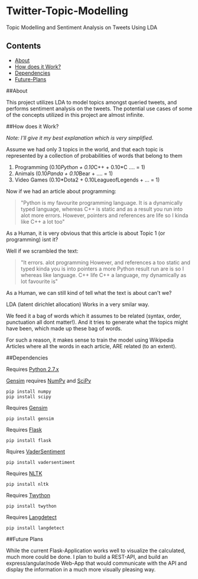 # Twitter-Topic-Modelling <br />
Topic Modelling and Sentiment Analysis on Tweets Using LDA 

## Contents
 - [About](#about)
 - [How does it Work?](#how-does-it-work)
 - [Dependencies](#dependencies)
 - [Future-Plans](#future-plans)

##About

This project utilizes LDA to model topics amongst queried tweets, and performs sentiment analysis on the tweets. The potential use cases of some of the concepts utilized in this project are almost infinite.


##How does it Work? 

*Note: I'll give it my best explanation which is very simplified.*

Assume we had only 3 topics in the world, and that each topic is represented by a collection of probabilities of words that belong to them

1. Programming (0.10*Python + 0.10*C++ + 0.10*C .... = 1)
2. Animals (0.10*Panda + 0.10*Bear + .... = 1)
3. Video Games (0.10*Dota2 + 0.10LeagueofLegends + ... = 1)


Now if we had an article about programming:

> "Python is my favourite programming language. It is a dynamically typed language, whereas C++ is static and as a result you run into alot more errors. However, pointers and references are life so I kinda like C++ a lot too"

As a Human, it is very obvious that this article is about Topic 1 (or programming) isnt it?

Well if we scrambled the text:

> "It errors. alot programming However, and references a too static and typed kinda you is into pointers a more Python result run are is so I whereas like language. C++ life C++ a language, my dynamically as lot favourite is"

As a Human, we can still kind of tell what the text is about can't we?

LDA (latent dirichlet allocation) Works in a very smilar way.

We feed it a bag of words which it assumes to be related (syntax, order, punctuation all dont matter!). And it tries to generate what the topics might have been, which made up these bag of words.

For such a reason, it makes sense to train the model using Wikipedia Articles where all the words in each article, ARE related (to an extent).


##Dependencies

Requires [Python 2.7.x]

[Gensim] requires [NumPy] and [SciPy]

```
pip install numpy
pip install scipy
```
Requires [Gensim]
```
pip install gensim
```
Requires [Flask]
```
pip install flask
```
Rquires [VaderSentiment]
```
pip install vadersentiment
```
Requires [NLTK]
```
pip install nltk
```
Requires [Twython]
```
pip install twython
```
Requires [Langdetect]
```
pip install langdetect
```
##Future Plans

While the current Flask-Application works well to visualize the calculated, much more could be done. I plan to build a REST-API, and build an express/angular/node Web-App that would communicate with the API and display the information in a much more visually pleasing way.


[Python 2.7.x]:https://www.python.org/downloads/
[Gensim]:https://pypi.python.org/pypi/gensim
[Numpy]:http://www.scipy.org/install.html
[SciPy]:http://www.scipy.org/install.html
[Flask]:http://flask.pocoo.org/
[NLTK]:http://www.nltk.org/install.html
[VaderSentiment]:https://pypi.python.org/pypi/vaderSentiment
[langdetect]:https://pypi.python.org/pypi/langdetect
[Twython]:https://twython.readthedocs.org/en/latest/usage/install.html
